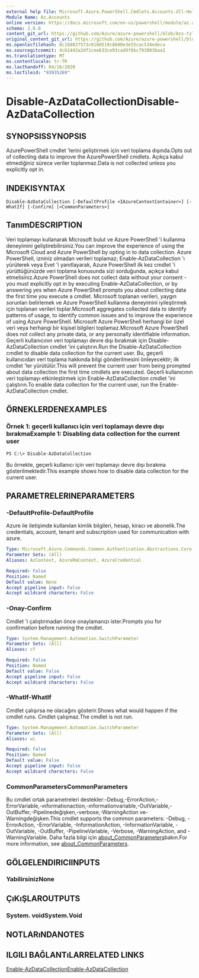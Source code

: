 ```yaml
---
external help file: Microsoft.Azure.PowerShell.Cmdlets.Accounts.dll-Help.xml
Module Name: Az.Accounts
online version: https://docs.microsoft.com/en-us/powershell/module/az.accounts/disable-azdatacollection
schema: 2.0.0
content_git_url: https://github.com/Azure/azure-powershell/blob/Azs-tzl/src/Accounts/Accounts/help/Disable-AzDataCollection.md
original_content_git_url: https://github.com/Azure/azure-powershell/blob/Azs-tzl/src/Accounts/Accounts/help/Disable-AzDataCollection.md
ms.openlocfilehash: 8c168027573c0160519c8600e3e55cac534edeca
ms.sourcegitcommit: 4c61442a2df1cee633ce93cad9f6bc793803baa2
ms.translationtype: MT
ms.contentlocale: tr-TR
ms.lasthandoff: 04/16/2020
ms.locfileid: "93935269"
---
```

# <span data-ttu-id="47a6d-101">Disable-AzDataCollection</span><span class="sxs-lookup"><span data-stu-id="47a6d-101">Disable-AzDataCollection</span></span>

## <span data-ttu-id="47a6d-102">SYNOPSIS</span><span class="sxs-lookup"><span data-stu-id="47a6d-102">SYNOPSIS</span></span>
<span data-ttu-id="47a6d-103">AzurePowerShell cmdlet 'lerini geliştirmek için veri toplama dışında.</span><span class="sxs-lookup"><span data-stu-id="47a6d-103">Opts out of collecting data to improve the AzurePowerShell cmdlets.</span></span> <span data-ttu-id="47a6d-104">Açıkça kabul etmediğiniz sürece veriler toplanmaz.</span><span class="sxs-lookup"><span data-stu-id="47a6d-104">Data is not collected unless you explicitly opt in.</span></span>

## <span data-ttu-id="47a6d-105">INDEKI</span><span class="sxs-lookup"><span data-stu-id="47a6d-105">SYNTAX</span></span>

```
Disable-AzDataCollection [-DefaultProfile <IAzureContextContainer>] [-WhatIf] [-Confirm] [<CommonParameters>]
```

## <span data-ttu-id="47a6d-106">Tanım</span><span class="sxs-lookup"><span data-stu-id="47a6d-106">DESCRIPTION</span></span>
<span data-ttu-id="47a6d-107">Veri toplamayı kullanarak Microsoft bulut ve Azure PowerShell 'i kullanma deneyimini geliştirebilirsiniz.</span><span class="sxs-lookup"><span data-stu-id="47a6d-107">You can improve the experience of using the Microsoft Cloud and Azure PowerShell by opting in to data collection.</span></span>
<span data-ttu-id="47a6d-108">Azure PowerShell, izniniz olmadan verileri toplamaz; Enable-AzDataCollection 'ı yürüterek veya Evet 'i yanıtlayarak, Azure PowerShell ilk kez cmdlet 'i yürüttüğünüzde veri toplama konusunda sizi sorduğunda, açıkça kabul etmelisiniz.</span><span class="sxs-lookup"><span data-stu-id="47a6d-108">Azure PowerShell does not collect data without your consent - you must explicitly opt in by executing Enable-AzDataCollection, or by answering yes when Azure PowerShell prompts you about collecting data the first time you execute a cmdlet.</span></span>
<span data-ttu-id="47a6d-109">Microsoft toplanan verileri, yaygın sorunları belirlemek ve Azure PowerShell kullanma deneyimini iyileştirmek için toplanan verileri toplar.</span><span class="sxs-lookup"><span data-stu-id="47a6d-109">Microsoft aggregates collected data to identify patterns of usage, to identify common issues and to improve the experience of using Azure PowerShell.</span></span>
<span data-ttu-id="47a6d-110">Microsoft Azure PowerShell herhangi bir özel veri veya herhangi bir kişisel bilgileri toplamaz.</span><span class="sxs-lookup"><span data-stu-id="47a6d-110">Microsoft Azure PowerShell does not collect any private data, or any personally identifiable information.</span></span>
<span data-ttu-id="47a6d-111">Geçerli kullanıcının veri toplamayı devre dışı bırakmak için Disable-AzDataCollection cmdlet 'ini çalıştırın.</span><span class="sxs-lookup"><span data-stu-id="47a6d-111">Run the Disable-AzDataCollection cmdlet to disable data collection for the current user.</span></span>
<span data-ttu-id="47a6d-112">Bu, geçerli kullanıcıdan veri toplama hakkında bilgi gönderilmesini önleyecektir; ilk cmdlet 'ler yürütülür.</span><span class="sxs-lookup"><span data-stu-id="47a6d-112">This will prevent the current user from being prompted about data collection the first time cmdlets are executed.</span></span>
<span data-ttu-id="47a6d-113">Geçerli kullanıcının veri toplamayı etkinleştirmek için Enable-AzDataCollection cmdlet 'ini çalıştırın.</span><span class="sxs-lookup"><span data-stu-id="47a6d-113">To enable data collection for the current user, run the Enable-AzDataCollection cmdlet.</span></span>

## <span data-ttu-id="47a6d-114">ÖRNEKLERDEN</span><span class="sxs-lookup"><span data-stu-id="47a6d-114">EXAMPLES</span></span>

### <span data-ttu-id="47a6d-115">Örnek 1: geçerli kullanıcı için veri toplamayı devre dışı bırakma</span><span class="sxs-lookup"><span data-stu-id="47a6d-115">Example 1: Disabling data collection for the current user</span></span>
```
PS C:\> Disable-AzDataCollection
```

<span data-ttu-id="47a6d-116">Bu örnekte, geçerli kullanıcı için veri toplamayı devre dışı bırakma gösterilmektedir.</span><span class="sxs-lookup"><span data-stu-id="47a6d-116">This example shows how to disable data collection for the current user.</span></span> 

## <span data-ttu-id="47a6d-117">PARAMETRELERINE</span><span class="sxs-lookup"><span data-stu-id="47a6d-117">PARAMETERS</span></span>

### <span data-ttu-id="47a6d-118">-DefaultProfile</span><span class="sxs-lookup"><span data-stu-id="47a6d-118">-DefaultProfile</span></span>
<span data-ttu-id="47a6d-119">Azure ile iletişimde kullanılan kimlik bilgileri, hesap, kiracı ve abonelik.</span><span class="sxs-lookup"><span data-stu-id="47a6d-119">The credentials, account, tenant and subscription used for communication with azure.</span></span>

```yaml
Type: Microsoft.Azure.Commands.Common.Authentication.Abstractions.Core.IAzureContextContainer
Parameter Sets: (All)
Aliases: AzContext, AzureRmContext, AzureCredential

Required: False
Position: Named
Default value: None
Accept pipeline input: False
Accept wildcard characters: False
```

### <span data-ttu-id="47a6d-120">-Onay</span><span class="sxs-lookup"><span data-stu-id="47a6d-120">-Confirm</span></span>
<span data-ttu-id="47a6d-121">Cmdlet 'i çalıştırmadan önce onaylamanızı ister.</span><span class="sxs-lookup"><span data-stu-id="47a6d-121">Prompts you for confirmation before running the cmdlet.</span></span>

```yaml
Type: System.Management.Automation.SwitchParameter
Parameter Sets: (All)
Aliases: cf

Required: False
Position: Named
Default value: False
Accept pipeline input: False
Accept wildcard characters: False
```

### <span data-ttu-id="47a6d-122">-WhatIf</span><span class="sxs-lookup"><span data-stu-id="47a6d-122">-WhatIf</span></span>
<span data-ttu-id="47a6d-123">Cmdlet çalışırsa ne olacağını gösterir.</span><span class="sxs-lookup"><span data-stu-id="47a6d-123">Shows what would happen if the cmdlet runs.</span></span> <span data-ttu-id="47a6d-124">Cmdlet çalışmaz.</span><span class="sxs-lookup"><span data-stu-id="47a6d-124">The cmdlet is not run.</span></span>

```yaml
Type: System.Management.Automation.SwitchParameter
Parameter Sets: (All)
Aliases: wi

Required: False
Position: Named
Default value: False
Accept pipeline input: False
Accept wildcard characters: False
```

### <span data-ttu-id="47a6d-125">CommonParameters</span><span class="sxs-lookup"><span data-stu-id="47a6d-125">CommonParameters</span></span>
<span data-ttu-id="47a6d-126">Bu cmdlet ortak parametreleri destekler:-Debug,-ErrorAction,-ErrorVariable,-ınformationaction,-ınformationvariable,-OutVariable,-OutBuffer,-Pipelinedeğişken,-verbose,-WarningAction ve-Warningdeğişken.</span><span class="sxs-lookup"><span data-stu-id="47a6d-126">This cmdlet supports the common parameters: -Debug, -ErrorAction, -ErrorVariable, -InformationAction, -InformationVariable, -OutVariable, -OutBuffer, -PipelineVariable, -Verbose, -WarningAction, and -WarningVariable.</span></span> <span data-ttu-id="47a6d-127">Daha fazla bilgi için [about_CommonParameters](http://go.microsoft.com/fwlink/?LinkID=113216)bakın.</span><span class="sxs-lookup"><span data-stu-id="47a6d-127">For more information, see [about_CommonParameters](http://go.microsoft.com/fwlink/?LinkID=113216).</span></span>

## <span data-ttu-id="47a6d-128">GÖLGELENDIRICI</span><span class="sxs-lookup"><span data-stu-id="47a6d-128">INPUTS</span></span>

### <span data-ttu-id="47a6d-129">Yabilirsiniz</span><span class="sxs-lookup"><span data-stu-id="47a6d-129">None</span></span>

## <span data-ttu-id="47a6d-130">ÇıKıŞLAR</span><span class="sxs-lookup"><span data-stu-id="47a6d-130">OUTPUTS</span></span>

### <span data-ttu-id="47a6d-131">System. void</span><span class="sxs-lookup"><span data-stu-id="47a6d-131">System.Void</span></span>

## <span data-ttu-id="47a6d-132">NOTLARıNDA</span><span class="sxs-lookup"><span data-stu-id="47a6d-132">NOTES</span></span>

## <span data-ttu-id="47a6d-133">ILGILI BAĞLANTıLAR</span><span class="sxs-lookup"><span data-stu-id="47a6d-133">RELATED LINKS</span></span>

[<span data-ttu-id="47a6d-134">Enable-AzDataCollection</span><span class="sxs-lookup"><span data-stu-id="47a6d-134">Enable-AzDataCollection</span></span>](./Enable-AzDataCollection.md)

